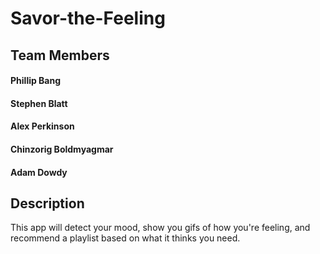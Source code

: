 # Savor-the-Feeling

## Team Members

#### Phillip Bang
#### Stephen Blatt
#### Alex Perkinson
#### Chinzorig Boldmyagmar
#### Adam Dowdy

## Description
This app will detect your mood, show you gifs of how you're feeling, and recommend a playlist based on what it thinks you need.



